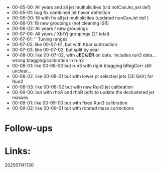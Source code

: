 - 00-05-00:  All years and all jet multiplicities (old notCanJet_sel def)
- 00-05-01:  bug fix combined jet flavor definition 
- 00-06-00: 18 with fix all jet mutliplicites (updated nonCanJet def )
- 00-06-01: 18 new groupings (not cleaning ISR)
- 00-06-02: All years / new groupings 
- 00-07-00: All years / Xb/Yj groupings (21 total)
- 00-07-01:       ''        Tuning ranges
- 00-07-02:    like 00-07-01, but with ttbar subtraction
- 00-07-03:    like 00-07-02, but split by year
- 00-08-00:    like 00-07-02, with **JEC/JER** on data. Includes run3 data... wrong btagging/calibration in run2
- 00-08-01:     like 00-08-00 but run3 with right btagging bRegCorr still unclear...
- 00-08-02.     like 00-08-01 but with lower pt selected jets (30 GeV) for Run3
- 00-08-03:     like 00-08-02 but with new Run3 jet calibration
- 00-09-00:     but with rhoA and rhoB pdfs to update the declustered jet masses
- 00-09-01:     like 00-09-00 but with fixed Run3 calibration
- 00-09-02:     like 00-09-01 but with rotated mass corrections
# Follow-ups


# Links: 



202501141130
